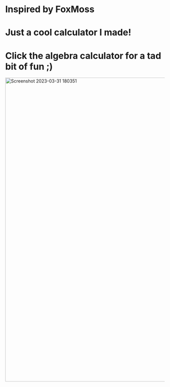#  Inspired by FoxMoss

# Just a cool calculator I made!

# Click the algebra calculator for a tad bit of fun ;)

<img width="960" alt="Screenshot 2023-03-31 180351" src="https://user-images.githubusercontent.com/119009502/229258163-f15f73f1-6e36-445c-9695-231e35ebbaca.png">
